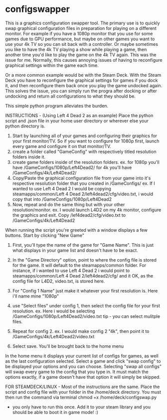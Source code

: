 # configswapper

This is a graphics configuration swapper tool. The primary use is to quickly swap graphical configuration files in preparation for playing on a different monitor.
For example if you have a 1080p monitor that you use for some games due to GPU performance, but maybe on other games you want to use your 4k TV so you can sit back with a controller.
Or maybe sometimes you like to have the 4k TV playing a show while playing a game, then another time you'd like to play the game on the 4k TV again.
This was the issue for me.
Normally, this causes annoying issues of having to reconfigure graphical settings within the game each time.

Or a more common example would be with the Steam Deck. With the Steam Deck you have to reconfigure the graphical settings for games if you dock it, and then reconfigure them back once you play the game undocked again. This solves the issue, you can simply run the progra after docking or after undocking and return all configurations to what they should be.

This simple python program alleviates the burden.

INSTRUCTIONS -
(Using Left 4 Dead 2 as an example)
Place the python script and .json file in your home user directory or wherever else your python directory is. 
1. Start by launching all of your games and configuring their graphics for your first monitor/TV. So if you want to configure for 1080p first, launch every game and configure it on that monitor/TV.
2. create a folder called "GameConfig" with respectively titled resolution folders inside it. 
3. create game folders inside of the resolution folders.
  ex. for 1080p you'll have /GameConfigs/1080p/Left4Dead2/
      for 4k you'll have /GameConfigs/4k/Left4Dead2/
4. Copy/Paste the graphical configuration file from your game into it's respective resolution folder that you created in /GameConfigs/
   ex. If I wanted to use Left 4 Dead 2 I would be copying steamapps/common/Left 4 Dead 2/left4dead2/cfg/video.txt, i would copy that into /GameConfigs/1080p/Left4Dead2
5. Now, repeat and do the same thing but with your other resolution/monitor.
   ex. I would launch L4D2 on my 4k monitor, configure the graphics and exit. Copy /lef4dead2/cfg/video.txt to /GameConfigs/4k/Left4Dead2


When running the script you're greeted with a window displays a few buttons. Start by clicking "New Game"

1. First, you'll type the name of the game for "Game Name". This is just what displays in your game list and doesn't have to be exact.

2. In the "Game Directory" option, point to where the config file is stored for the game. It will default to the steamapps/common folder.
  For instance, if i wanted to use Left 4 Dead 2 i would point to steamapps/common/Left 4 Dead 2/left4dead2/cfg/ and it OK, as the config file for L4D2, video.txt, is stored here. 

3. For "Config 1 Name" just make it whatever your first resolution is. Here i'll name mine "1080p"
4. use "Select files" under config 1, then select the config file for your first resolution.
   ex. Here i would be selecting /GameConfigs/1080p/Left4Dead2/video.txt
   tip - you can select mulitple files.
5. Repeat for config 2.
   ex. I would make config 2 "4k", then point it to /GameConfigs/4k/Left4Dead2/video.txt
6. Select save. You'll be brought back to the home menu

In the home menu it displays your current list of configs for games, as well as the last configuration selected.
Select a game and click "swap config" to be displayed your options and you can choose.
Selecting "swap all configs" will swap every game to the config that you type in. It must match the options exactly, if a game doesn't have that option it will simply be skipped.

FOR STEAMDECK/LINUX - Most of the instructions are the same. Place the script and config file with your folder in the /home/deck directory.
You must then run the command via terminal
chmod +x /home/deck/configswap.py
- you only have to run this once.
Add it to your steam library and you should be able to boot it in game mode! :)




